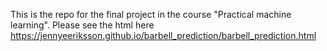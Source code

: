 This is the repo for the final project in the course "Practical machine learning". Please see the html here
https://jennyeeriksson.github.io/barbell_prediction/barbell_prediction.html
